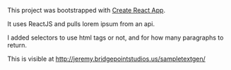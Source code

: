 This project was bootstrapped with [Create React App](https://github.com/facebookincubator/create-react-app).

It uses ReactJS and pulls lorem ipsum from an api.

I added selectors to use html tags or not, and for how many paragraphs to return.

This is visible at http://jeremy.bridgepointstudios.us/sampletextgen/
